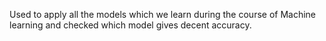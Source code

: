 Used to apply all the models which we learn during the course of Machine learning and checked which model gives decent accuracy.
